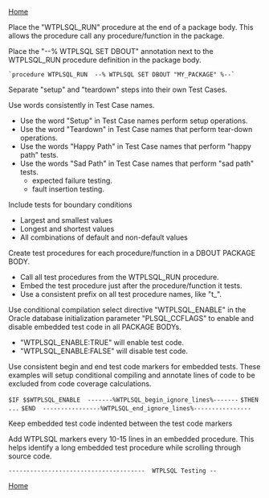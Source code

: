 [Home](README.md)

Place the "WTPLSQL_RUN" procedure at the end of a package body. This allows the procedure call any procedure/function in the package.

Place the "--% WTPLSQL SET DBOUT" annotation next to the WTPLSQL_RUN procedure definition in the package body.

    `procedure WTPLSQL_RUN  --% WTPLSQL SET DBOUT "MY_PACKAGE" %--`

Separate "setup" and "teardown" steps into their own Test Cases.

Use words consistently in Test Case names.
* Use the word "Setup" in Test Case names perform setup operations.
* Use the word "Teardown" in Test Case names that perform tear-down operations.
* Use the words "Happy Path" in Test Case names that perform "happy path" tests.
* Use the words "Sad Path" in Test Case names that perform "sad path" tests.
   * expected failure testing.
   * fault insertion testing.

Include tests for boundary conditions
* Largest and smallest values
* Longest and shortest values
* All combinations of default and non-default values

Create test procedures for each procedure/function in a DBOUT PACKAGE BODY.
* Call all test procedures from the WTPLSQL_RUN procedure.
* Embed the test procedure just after the procedure/function it tests.
* Use a consistent prefix on all test procedure names, like "t_".

Use conditional compilation select directive "WTPLSQL_ENABLE" in the Oracle database initialization parameter "PLSQL_CCFLAGS" to enable and disable embedded test code in all PACKAGE BODYs.
* "WTPLSQL_ENABLE:TRUE" will enable test code.
* "WTPLSQL_ENABLE:FALSE" will disable test code.

Use consistent begin and end test code markers for embedded tests. These examples will setup conditional compiling and annotate lines of code to be excluded from code coverage calculations.

   `$IF $$WTPLSQL_ENABLE  -------%WTPLSQL_begin_ignore_lines%-------`
   `$THEN`
   ` ... `
   `$END  ----------------%WTPLSQL_end_ignore_lines%----------------`

Keep embedded test code indented between the test code markers

Add WTPLSQL markers every 10-15 lines in an embedded procedure. This helps identify a long embedded test procedure while scrolling through source code.

   `--------------------------------------  WTPLSQL Testing --`

[Home](README.md)
